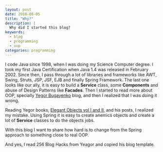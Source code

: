 ```yaml
---
layout: post
date: 2018-08-05
title: "Why?"
description: |
  Why did I started this blog?
keywords:
  - blog
  - programming
  - oop
categories: programming
---
```


I code Java since 1998, when I was doing my Science Computer degree. I took my first Java Certification when Java 1.4 was released in February 2002. Since then, I pass through a lot of libraries and frameworks like AWT, Swing, Struts, JSP, JSF, EJB and finally Spring Framework. The last one looks like our ally, it is easy to build a **Service** class, some **Components** and abuse of Design Patterns like **Facades**. Then I started to read more about OOP, specially [Yegor Bugayenko](https://www.yegor256.com) blog, and then I realized that I was doing it wrong.

<!--more-->

Reading Yegor books, [Elegant Objects vol I and II](https://www.yegor256.com/books.html), and his posts, I realized my mistake. Using Spring it is easy to create anemics objects and create a lot of **Service** classes to do the objects jobs.

With this blog I want to share how hard is to change from the Spring approach to something close to real OOP.



And yes, I read 256 Blog Hacks from Yeagor and copied his blog template.
